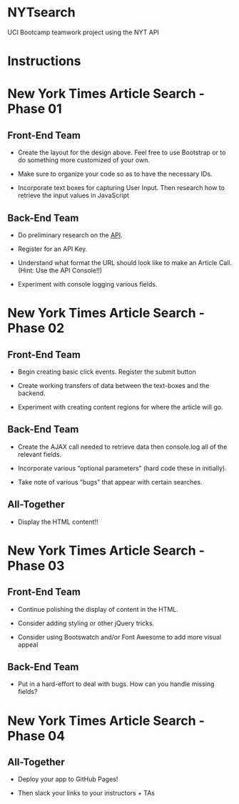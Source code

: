 # NYTsearch
UCI Bootcamp teamwork project using the NYT API

# Instructions 

# New York Times Article Search - Phase 01

## Front-End Team

* Create the layout for the design above. Feel free to use Bootstrap or to do something more customized of your own.

* Make sure to organize your code so as to have the necessary IDs.

* Incorporate text boxes for capturing User Input. Then research how to retrieve the input values in JavaScript

## Back-End Team

* Do preliminary research on the [API](http://developer.nytimes.com/article_search_v2.json).

* Register for an API Key.

* Understand what format the URL should look like to make an Article Call. (Hint: Use the API Console!!)

* Experiment with console logging various fields.

# New York Times Article Search - Phase 02

## Front-End Team

* Begin creating basic click events. Register the submit button

* Create working transfers of data between the text-boxes and the backend.

* Experiment with creating content regions for where the article will go.

## Back-End Team

* Create the AJAX call needed to retrieve data then console.log all of the relevant fields.

* Incorporate various “optional parameters” (hard code these in initially).

* Take note of various “bugs” that appear with certain searches.

## All-Together

* Display the HTML content!!

# New York Times Article Search - Phase 03

## Front-End Team

* Continue polishing the display of content in the HTML.

* Consider adding styling or other jQuery tricks.

* Consider using Bootswatch and/or Font Awesome to add more visual appeal

## Back-End Team

* Put in a hard-effort to deal with bugs. How can you handle missing fields?

# New York Times Article Search - Phase 04

## All-Together

* Deploy your app to GitHub Pages!

* Then slack your links to your instructors + TAs
